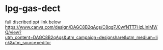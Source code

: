 # lpg-gas-dect
full discribed ppt link below
https://www.canva.com/design/DAGC8B2qAgs/C8qg7J0wfNTT7HzLIniMWQ/view?utm_content=DAGC8B2qAgs&utm_campaign=designshare&utm_medium=link&utm_source=editor
